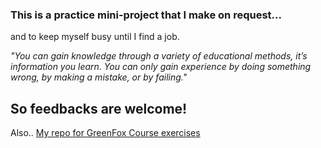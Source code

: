 ### This is a practice mini-project that I make on request...
and to keep myself busy until I find a job.

*"You can gain knowledge through a variety of educational methods, it’s information you learn. 
You can only gain experience by doing something wrong, by making a mistake, or by failing."*

## So feedbacks are welcome!


Also.. [My repo for GreenFox Course exercises](https://github.com/green-fox-academy/PostAngie)